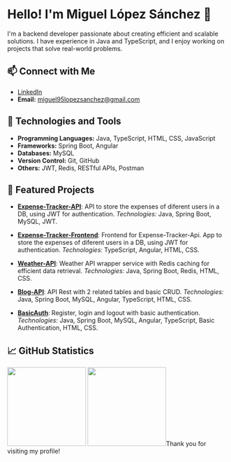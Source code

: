 # Hello! I'm Miguel López Sánchez 👋

I'm a backend developer passionate about creating efficient and scalable solutions. I have experience in Java and TypeScript, and I enjoy working on projects that solve real-world problems.

## 📫 Connect with Me

- [LinkedIn](https://www.linkedin.com/in/miguel-lopez-sanchez)
- **Email:** [miguel95lopezsanchez@gmail.com](mailto:miguel95lopezsanchez@gmail.com)

## 🚀 Technologies and Tools

- **Programming Languages:** Java, TypeScript, HTML, CSS, JavaScript
- **Frameworks:** Spring Boot, Angular
- **Databases:** MySQL
- **Version Control:** Git, GitHub
- **Others:** JWT, Redis, RESTful APIs, Postman

## 🌟 Featured Projects

- [**Expense-Tracker-API**](https://github.com/Reisorz/Expense-Tracker-API): API to store the expenses of diferent users in a DB, using JWT for authentication. *Technologies:* Java, Spring Boot, MySQL, JWT.

- [**Expense-Tracker-Frontend**](https://github.com/Reisorz/Expense-Tracker-Frontend): Frontend for Expense-Tracker-Api. App to store the expenses of diferent users in a DB, using JWT for authentication. *Technologies:* TypeScript, Angular, HTML, CSS.

- [**Weather-API**](https://github.com/Reisorz/Weather-API): Weather API wrapper service with Redis caching for efficient data retrieval. *Technologies:* Java, Spring Boot, Redis, HTML, CSS.

- [**Blog-API**](https://github.com/Reisorz/Blog-API): API Rest with 2 related tables and basic CRUD. *Technologies:* Java, Spring Boot, MySQL, Angular, TypeScript, HTML, CSS.

- [**BasicAuth**](https://github.com/Reisorz/BasicAuth): Register, login and logout with basic authentication. *Technologies:* Java, Spring Boot, MySQL, Angular, TypeScript, Basic Authentication, HTML, CSS.

## 📈 GitHub Statistics

<img height="180em" src="https://github-readme-stats.vercel.app/api?username=Reisorz&show_icons=true&theme=algolia"/>
<img height="180em" src="https://github-readme-stats.vercel.app/api/top-langs/?username=Reisorz&layout=compact&theme=algolia"


Thank you for visiting my profile!
